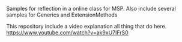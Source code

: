 Samples for reflection in a online class for MSP. Also include several samples for Generics and ExtensionMethods

This repository include a video explanation all thing that do here. 
https://www.youtube.com/watch?v=ak9xU7IFrS0
